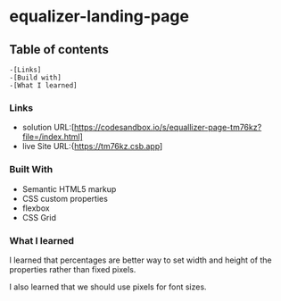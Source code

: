 # equalizer-landing-page

## Table of contents 
	-[Links]
	-[Build with]
	-[What I learned]

### Links

 - solution URL:[https://codesandbox.io/s/equallizer-page-tm76kz?file=/index.html]
 - live Site URL:{https://tm76kz.csb.app]

### Built With

- Semantic HTML5 markup
- CSS custom properties
- flexbox
- CSS Grid

### What I learned

I learned that percentages are better way to set width and height of the properties rather than
fixed pixels.

I also learned that we should use pixels for font sizes.

